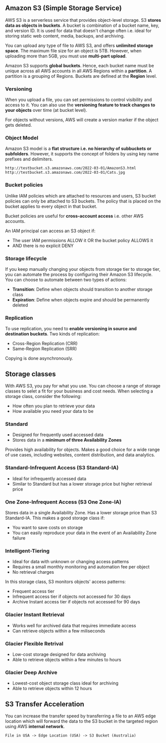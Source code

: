 ## Amazon S3 (Simple Storage Service)

AWS S3 is a serverless service that provides object-level storage. S3 **stores data as objects in buckets**. A bucket is combination of a bucket name, key, and version ID. It is used for data that doesn't change often i.e. ideal for storing static web content, media, backups, and archiving.

You can upload any type of file to AWS S3, and offers **unlimited storage space**. The maximum file size for an object is 5TB. However, when uploading more than 5GB, you must use **multi-part upload**.

Amazon S3 supports **global buckets**. Hence, each bucket name must be unique across all AWS accounts in all AWS Regions within a **partition**. A partition is a grouping of Regions. Buckets are defined at the **Region** level.

### Versioning

When you upload a file, you can set permissions to control visibility and access to it. You can also use the **versioning feature to track changes to your objects** over time (at bucket level).

For objects without versions, AWS will create a version marker if the object gets deleted.

### Object Model

Amazon S3 model is a **flat structure i.e. no hierarchy of subbuckets or subfolders**. However, it supports the concept of folders by using key name prefixes and delimiters.

```
http://testbucket.s3.amazonaws.com/2022-03-01/AmazonS3.html
http://testbucket.s3.amazonaws.com/2022-03-01/Cats.jpg
```

### Bucket policies

Unlike IAM policies which are attached to resources and users, S3 bucket policies can only be attached to S3 buckets. The policy that is placed on the bucket applies to every object in that bucket.

Bucket policies are useful for **cross-account access** i.e. other AWS accounts.

An IAM principal can access an S3 object if:

- The user IAM permissions ALLOW it OR the bucket policy ALLOWS it
- AND there is no explicit DENY

### Storage lifecycle

If you keep manually changing your objects from storage tier to storage tier, you can automate the process by configuring their Amazon S3 lifecycle. You can choose to automate between two types of actions:

- **Transition**: Define when objects should transition to another storage class
- **Expiration**: Define when objects expire and should be permanently deleted

### Replication

To use replication, you need to **enable versioning in source and destination buckets**. Two kinds of replication:

- Cross-Region Replication (CRR)
- Same-Region Replication (SRR)

Copying is done asynchronously.

## Storage classes

With AWS S3, you pay for what you use. You can choose a range of storage classes to selet a fit for your business and cost needs. When selecting a storage class, consider the following:

- How often you plan to retrieve your data
- How available you need your data to be

### Standard

- Designed for frequently used accessed data
- Stores data in a **minimum of three Availability Zones**

Provides high availability for objects. Makes a good choice for a wide range of use cases, including websites, content distribution, and data analytics.

### Standard-Infrequent Access (S3 Standard-IA)

- Ideal for infrequently accessed data
- Similar to Standard but has a lower storage price but higher retrieval price

### One Zone-Infrequent Access (S3 One Zone-IA)

Stores data in a single Availability Zone. Has a lower storage price than S3 Standard-IA. This makes a good storage class if:

- You want to save costs on storage
- You can easily reproduce your data in the event of an Availability Zone failure

### Intelligent-Tiering

- Ideal for data with unknown or changing access patterns
- Requires a small monthly monitoring and automation fee per object
- No retrieval charges

In this storage class, S3 monitors objects' access patterns:

- Frequent access tier
- Infrequent access tier if objects not accessed for 30 days
- Archive Instant access tier if objects not accessed for 90 days

### Glacier Instant Retrieval

- Works well for archived data that requires immediate access
- Can retrieve objects within a few miliseconds

### Glacier Flexible Retrival

- Low-cost storage designed for data archiving
- Able to retrieve objects within a few minutes to hours

### Glacier Deep Archive

- Lowest-cost object storage class ideal for archiving
- Able to retrieve objects within 12 hours

## S3 Transfer Acceleration

You can increase the transfer speed by transferring a file to an AWS edge location which will forward the data to the S3 bucket in the targeted region using AWS **internal network**.

```
File in USA -> Edge Location (USA) -> S3 Bucket (Australia)
```
